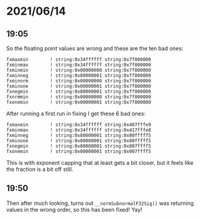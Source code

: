# 2021/06/14

## 19:05

So the floating point values are wrong and these are the ten bad ones:

```
fxmaxmin        ! string:0x34ffffff string:0x7f800000
fxminmax        ! string:0x34ffffff string:0x7f800000
fxminmin        ! string:0x00000000 string:0x7f800000
fxminneg        ! string:0x80000001 string:0xff800000
fxminnrm        ! string:0x00000000 string:0x7f800000
fxminone        ! string:0x00000001 string:0x7f800000
fxnegmin        ! string:0x80000001 string:0xff800000
fxnrmmin        ! string:0x00000000 string:0x7f800000
fxonemin        ! string:0x00000001 string:0x7f800000
```

After running a first run in fixing I get these 6 bad ones:

```
fxmaxmin        ! string:0x34ffffff string:0x407fffe9
fxminmax        ! string:0x34ffffff string:0x417fffe8
fxminneg        ! string:0x80000001 string:0x80fffff5
fxminone        ! string:0x00000001 string:0x00fffff5
fxnegmin        ! string:0x80000001 string:0x807ffff5
fxonemin        ! string:0x00000001 string:0x007ffff5
```

This is with exponent capping that at least gets a bit closer, but it feels
like the fraction is a bit off still.

## 19:50

Then after much looking, turns out `__normSubnormalF32Sig()` was returning
values in the wrong order, so this has been fixed! Yay!